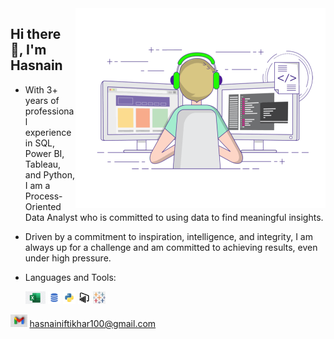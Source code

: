 <animated-image data-catalyst="" style="float: right; width: 400px;">
<a target="_blank" rel="noopener noreferrer" href="https://github.com/hasnainiftikhar/hasnainiftikhar/blob/main/workgif.gif?raw=true" data-target="animated-image.originalLink"><img align="right" alt="GIF" src="https://github.com/hasnainiftikhar/hasnainiftikhar/blob/main/workgif.gif?raw=true" height="320" style="max-width: 100%; display: inline-block;" data-target="animated-image.originalImage"></a>
</animated-image>


## Hi there 👋, I'm Hasnain

- With 3+ years of professional experience in SQL, Power BI, Tableau, and Python, I am a Process-Oriented Data Analyst who is committed to using data to find meaningful insights. 

- Driven by a commitment to inspiration, intelligence, and integrity, I am always up for a challenge and am committed to achieving results, even under high pressure.

- Languages and Tools:
  
     <code><img height="20" src="https://github.com/hasnainiftikhar/hasnainiftikhar/blob/main/excel.jpg" style="max-width: 100%;"></code>
     <code><a target="_blank" rel="noopener noreferrer nofollow"><img height="20" src="https://raw.githubusercontent.com/github/explore/80688e429a7d4ef2fca1e82350fe8e3517d3494d/topics/sql/sql.png" style="max-width: 100%;"></a></code>
<code><a target="_blank" rel="noopener noreferrer nofollow"><img height="20" src="https://raw.githubusercontent.com/github/explore/80688e429a7d4ef2fca1e82350fe8e3517d3494d/topics/python/python.png" style="max-width: 100%;"></a></code>
<code><a target="_blank" rel="noopener noreferrer nofollow"><img height="20" src="https://github.com/hasnainiftikhar/hasnainiftikhar/blob/main/powerbi.png" style="max-width: 100%;"></a></code>
<code><a target="_blank" rel="noopener noreferrer nofollow"><img height="20" src="https://github.com/hasnainiftikhar/hasnainiftikhar/blob/main/tableu.png" style="max-width: 100%;"></a></code>
</p>

 <code><img height="20" src="https://github.com/hasnainiftikhar/hasnainiftikhar/blob/main/gmail.jpg" style="max-width: 100%;"></code> hasnainiftikhar100@gmail.com


